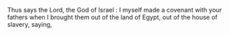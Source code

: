 Thus says the Lord, the God of Israel : I myself made a covenant with your fathers when I brought them out of the land of Egypt, out of the house of slavery, saying,
